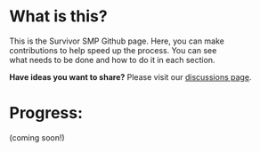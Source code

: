 <!--- https://progress-bar.dev/<thepercentage>?title=<title> --->

# What is this?
This is the Survivor SMP Github page.  Here, you can make <br>
contributions to help speed up the process.  You can see <br>
what needs to be done and how to do it in each section. <br>

<strong>Have ideas you want to share?</strong>  Please visit our
[discussions page](https://github.com/InTheProcess/Survivor_In_Minecraft/discussions/categories/ideas).


# Progress:
(coming soon!)
<!---
![Map progress: 5%](https://progress-bar.dev/5?title=Map) <br>
![Structures progress: 5%](https://progress-bar.dev/5?title=Structures) <br>
![Datapacks progress: 5%](https://progress-bar.dev/5?title=Datapacks) <br>
--->
